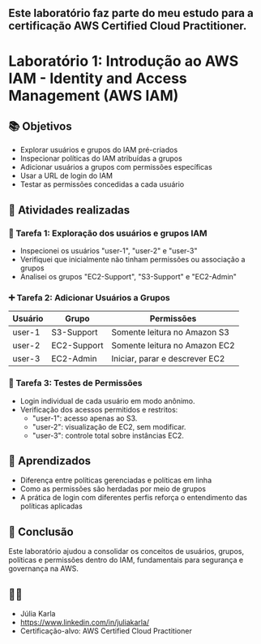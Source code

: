 ## Este laboratório faz parte do meu estudo para a certificação **AWS Certified Cloud Practitioner**. 

# Laboratório 1: Introdução ao AWS IAM - Identity and Access Management (AWS IAM) 

## 📚 Objetivos

- Explorar usuários e grupos do IAM pré-criados
- Inspecionar políticas do IAM atribuídas a grupos
- Adicionar usuários a grupos com permissões específicas
- Usar a URL de login do IAM
- Testar as permissões concedidas a cada usuário

## 🔧 Atividades realizadas

### 🔹 Tarefa 1: Exploração dos usuários e grupos IAM
- Inspecionei os usuários "user-1", "user-2" e "user-3"
- Verifiquei que inicialmente não tinham permissões ou associação a grupos
- Analisei os grupos "EC2-Support", "S3-Support" e "EC2-Admin"

### ➕ Tarefa 2: Adicionar Usuários a Grupos

| Usuário  | Grupo         | Permissões                        |
|----------|---------------|-----------------------------------|
| user-1   | S3-Support    | Somente leitura no Amazon S3      |
| user-2   | EC2-Support   | Somente leitura no Amazon EC2     |
| user-3   | EC2-Admin     | Iniciar, parar e descrever EC2    |

### 🔐 Tarefa 3: Testes de Permissões
- Login individual de cada usuário em modo anônimo.
- Verificação dos acessos permitidos e restritos:
  - "user-1": acesso apenas ao S3.
  - "user-2": visualização de EC2, sem modificar.
  - "user-3": controle total sobre instâncias EC2.

## 🧠 Aprendizados

- Diferença entre políticas gerenciadas e políticas em linha
- Como as permissões são herdadas por meio de grupos
- A prática de login com diferentes perfis reforça o entendimento das políticas aplicadas

## 🏁 Conclusão

Este laboratório ajudou a consolidar os conceitos de usuários, grupos, políticas e permissões dentro do IAM, fundamentais para segurança e governança na AWS.

## 🧑‍💻 

- Júlia Karla 
- https://www.linkedin.com/in/juliakarla/
- Certificação-alvo: AWS Certified Cloud Practitioner
